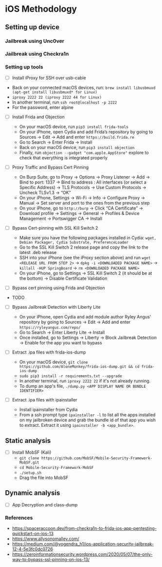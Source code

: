# iOS Methodology

 
## Setting up device

### Jailbreak using Unc0ver


### Jailbreak using Checkra1n


### Setting up tools
  
 - [ ] Install iProxy for SSH over usb-cable
  - Back on your connected macOS devices, run: `brew install libusbmuxd (apt-get install libusbmuxd* for Linux)`
  - `iproxy 2222 22 (iproxy 2222 44 for Linux)`
  - In another terminal, run `ssh root@localhost -p 2222`
  - For the password, enter alpine

- [ ] Install Frida and Objection
  - On your macOS device, run `pip3 install frida-tools`
  - On your iPhone, open Cydia and add Frida’s repository by going to Sources → Edit → Add and enter `https://build.frida.re`
  - Go to Search → Enter Frida → Install
  - Back on your macOS device, run `pip3 install objection`
  - Finally, run `objection --gadget "com.apple.AppStore"` explore to check that everything is integrated properly
  
- [ ] Proxy Traffic and Bypass Cert Pinning
  - On Burp Suite, go to Proxy → Options → Proxy Listener → Add → Bind to port: 1337 → Bind to address : All interfaces (or select a Specific Address) → TLS Protocols → Use Custom Protocols → Uncheck TLSv1.3 → “OK”
  - On your iPhone, Settings → Wi-Fi → Info → Configure Proxy → Manual → Set server and port to the ones from the previous step
  - On your iPhone, go to `http://burp` → Click “CA Certificate” → Download profile → Settings → General → Profiles & Device Management → Portswigger CA → Install
  
- [ ] Bypass Cert-pinning with SSL Kill Switch 2
  - Make sure you have the following packages installed in Cydia: `wget, Debian Packager, Cydia Substrate, PreferenceLoader`
  - Go to the SSL Kill Switch 2 release page and copy the link to the latest .deb release
  - SSH into your iPhone (see the iProxy section above) and run `wget <RELEASE URL FROM STEP 2>` → `dpkg -i <DOWNLOADED PACKAGE NAME>` → `killall -HUP SpringBoard` → `rm <DOWNLOADED PACKAGE NAME>`
  - On your iPhone, go to Settings → SSL Kill Switch 2 (it should be at the bottom) → Disable Certificate Validation
  
  
- [ ] Bypass cert pinning using Frida and Objection
- TODO

- [ ] Bypass Jailbreak Detection with Liberty Lite
  - On your iPhone, open Cydia and add module author Ryley Angus’ repository by going to Sources → Edit → Add and enter `https://ryleyangus.com/repo/`
  - Go to Search → Enter Liberty Lite → Install
  - Once installed, go to Settings → Liberty → Block Jailbreak Detection → Enable for the app you want to bypass

- [ ] Extract .ipa files with frida-ios-dump
  - On your macOS device, `git clone https://github.com/AloneMonkey/frida-ios-dump.git && cd frida-ios-dump`
  - `sudo pip3 install -r requirements.txt --upgrade`
  - In another terminal, run `iproxy 2222 22` if it's not already running.
  - To dump an app's file, `./dump.py <APP DISPLAY NAME OR BUNDLE IDENTIFIER>`

- [ ] Extract .ipa files with ipainstaller
  - Install ipainstaller from Cydia
  - From a ssh prompt type `ipainstaller -l` to list all the apps installed on my jailbroken device and grab the bundle id of that app you wish to extract. Extract it using `ipainstaller -b <app_bundle>`.

## Static analysis

- [ ] Install MobSF (Kali)
  - `git clone https://github.com/MobSF/Mobile-Security-Framework-MobSF.git`
  - `cd Mobile-Security-Framework-MobSF`
  - `./setup.sh`
  - Drag the file into MobSF

## Dynamic analysis

- [ ] App Decryption and class-dump
  
  
### References
- https://spaceraccoon.dev/from-checkra1n-to-frida-ios-app-pentesting-quickstart-on-ios-13
- https://www.allysonomalley.com/
- https://medium.com/@yogendra_h1/ios-application-security-jailbreak-12-4-5e3fc0dc0726
- https://zeroinformationsecurity.wordpress.com/2020/05/07/the-only-way-to-bypass-ssl-pinning-on-ios-13/
